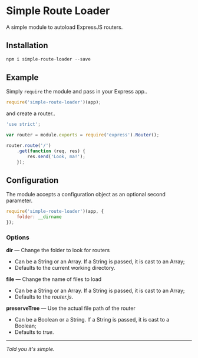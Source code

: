# Simple Route Loader
A simple module to autoload ExpressJS routers.

## Installation
```js
npm i simple-route-loader --save
```

## Example

Simply `require` the module and pass in your Express app..

```js
require('simple-route-loader')(app);
```
and create a router..
```js
'use strict';

var router = module.exports = require('express').Router();

router.route('/')
    .get(function (req, res) {
        res.send('Look, ma!');
    });

```

## Configuration
The module accepts a configuration object as an optional second parameter.

```js
require('simple-route-loader')(app, {
    folder: __dirname
});
```

### Options
__dir__ &mdash; Change the folder to look for routers
- Can be a String or an Array. If a String is passed, it is cast to an Array;
- Defaults to the current working directory.

__file__ &mdash; Change the name of files to load
- Can be a String or an Array. If a String is passed, it is cast to an Array;
- Defaults to the _router.js_.

__preserveTree__ &mdash; Use the actual file path of the router
- Can be a Boolean or a String. If a String is passed, it is cast to a Boolean;
- Defaults to _true_.

____
_Told you it's simple._

